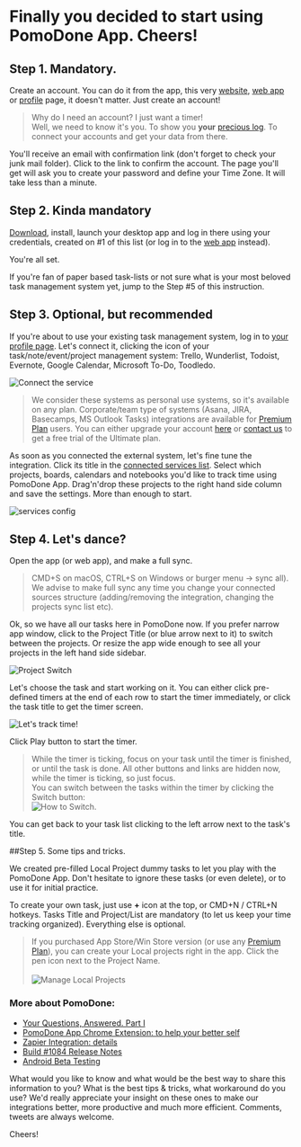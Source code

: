 # Finally you decided to start using PomoDone App. Cheers!
## Step 1. Mandatory. 

Create an account. You can do it from the app, this very [website](https://pomodoneapp.com), [web app](https://app.pomodoneapp.com) or [profile](https://my.pomodoneapp.com) page, it doesn't matter. Just create an account! 

>Why do I need an account? I just want a timer!<br>Well, we need to know it's you. To show you **your** [precious log](https://my.pomodoneapp.com/log/). To connect your accounts and get your data from there. 


You'll receive an email with confirmation link (don't forget to check your junk mail folder). Click to the link to confirm the account. The page you'll get will ask you to create your password and define your Time Zone. It will take less than a minute. 


## Step 2. Kinda mandatory 

[Download](https://pomodoneapp.com/download-pomodone-app.html), install, launch your desktop app and log in there using your credentials, created on #1 of this list (or log in to the [web app](https://app.pomodoneapp.com) instead). 

You're all set. 

If you're fan of paper based task-lists or not sure what is your most beloved task management system yet, jump to the Step #5 of this instruction. 

## Step 3. Optional, but recommended 

If you're about to use your existing task management system, log in to [your profile page](https://my.pomodoneapp.com/). Let's connect it, clicking the icon of your task/note/event/project management system: Trello, Wunderlist, Todoist, Evernote, Google Calendar, Microsoft To-Do, Toodledo. 

![Connect the service](https://pomodoneapp.com/assets/images/blog/PD-connect-the-services.png) 

> We consider these systems as personal use systems, so it's available on any plan. Corporate/team type of systems (Asana, JIRA, Basecamps, MS Outlook Tasks) integrations are available for [Premium Plan](https://pomodoneapp.com/pricing-2017.html) users. You can either upgrade your account [here](https://pomodoneapp.com/pricing-2017.html) or [contact us](https://pomodoneapp.com/feedback.html) to get a free trial of the Ultimate plan. 


As soon as you connected the external system, let's fine tune the integration. Click its title in the [connected services list](https://my.pomodoneapp.com/account/). 
Select which projects, boards, calendars and notebooks you'd like to track time using PomoDone App. Drag'n'drop these projects to the right hand side column and save the settings. More than enough to start. 

![services config](https://pomodoneapp.com/assets/images/mail/connect-1.gif) 

## Step 4. Let's dance? 

Open the app (or web app), and make a full sync. 
>CMD+S on macOS, CTRL+S on Windows or burger menu &rarr; sync all).<br>We advise to make full sync any time you change your connected sources structure (adding/removing the integration, changing the projects sync list etc). 

Ok, so we have all our tasks here in PomoDone now. If you prefer narrow app window, click to the Project Title (or blue arrow next to it) to switch between the projects. Or resize the app wide enough to see all your projects in the left hand side sidebar. 

![Project Switch](https://pomodoneapp.com/assets/images/blog/pd-projects-switch.png) 


Let's choose the task and start working on it. You can either click pre-defined timers at the end of each row to start the timer immediately, or click the task title to get the timer screen. 

![Let's track time!](https://pomodoneapp.com/assets/images/blog/pd-screens-start.png) 

Click Play button to start the timer. 

>While the timer is ticking, focus on your task until the timer is finished, or until the task is done. All other buttons and links are hidden now, while the timer is ticking, so just focus.<br>You can switch between the tasks within the timer by clicking the Switch button:<br>![How to Switch](https://pomodoneapp.com/assets/images/blog/PD-switch-on-timer.png). 


You can get back to your task list clicking to the left arrow next to the task's title. 

##Step 5. Some tips and tricks. 

We created pre-filled Local Project dummy tasks to let you play with the PomoDone App. Don't hesitate to ignore these tasks (or even delete), or to use it for initial practice. 

To create your own task, just use **+** icon at the top, or CMD+N / CTRL+N hotkeys. Tasks Title and Project/List are mandatory (to let us keep your time tracking organized). Everything else is optional. 

>If you purchased App Store/Win Store version (or use any [Premium Plan](https://pomodoneapp.com/pricing-2017.html)), you can create your Local projects right in the app. Click the pen icon next to the Project Name.<br><br>![Manage Local Projects](https://pomodoneapp.com/assets/images/blog/PD-manage-local-projects.png) 

### More about PomoDone: 

- [Your Questions, Answered. Part I](/[[~76]]) 
- [PomoDone App Chrome Extension: to help your better self](/[[~75]]) 
- [Zapier Integration: details](/[[~54]]) 
- [Build #1084 Release Notes](/[[~72]]) 
- [Android Beta Testing](/[[~58]]) 

What would you like to know and what would be the best way to share this information to you? What is the best tips & tricks, what workaround do you use? We'd really appreciate your insight on these ones to make our integrations better, more productive and much more efficient. Comments, tweets are always welcome. 

Cheers! 
